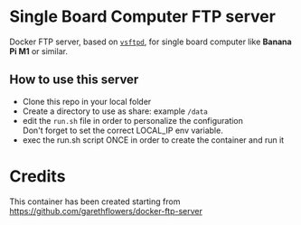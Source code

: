 # Single Board Computer FTP server
Docker FTP server, based on [`vsftpd`](https://security.appspot.com/vsftpd.html), for single board computer like **Banana Pi M1** or similar.

## How to use this server
 - Clone this repo in your local folder
 - Create a directory to use as share: example ```/data```
 - edit the ```run.sh``` file in order to personalize the configuration  
   Don't forget to set the correct LOCAL_IP env variable.
 - exec the run.sh script ONCE in order to create the container and run it

# Credits
This container has been created starting from https://github.com/garethflowers/docker-ftp-server
